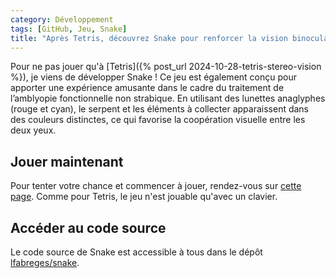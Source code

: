 ```yaml
---
category: Développement  
tags: [GitHub, Jeu, Snake]  
title: "Après Tetris, découvrez Snake pour renforcer la vision binoculaire"  
---
```


Pour ne pas jouer qu'à [Tetris]({% post_url 2024-10-28-tetris-stereo-vision %}), je viens de développer Snake ! Ce jeu est également conçu pour apporter une expérience amusante dans le cadre du traitement de l’amblyopie fonctionnelle non strabique. En utilisant des lunettes anaglyphes (rouge et cyan), le serpent et les éléments à collecter apparaissent dans des couleurs distinctes, ce qui favorise la coopération visuelle entre les deux yeux.

## Jouer maintenant

Pour tenter votre chance et commencer à jouer, rendez-vous sur [cette page](https://lfabreges.github.io/snake/). 
Comme pour Tetris, le jeu n'est jouable qu'avec un clavier.

## Accéder au code source

Le code source de Snake est accessible à tous dans le dépôt [lfabreges/snake](https://github.com/lfabreges/snake/).

